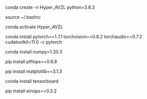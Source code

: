 conda create -n Hyper_AVZL python=3.8.3

source ~/.bashrc

conda activate Hyper_AVZL

conda install pytorch==1.7.1 torchvision==0.8.2 torchaudio==0.7.2 cudatoolkit=11.0 -c pytorch

conda install numpy=1.20.3

pip install ptflops==0.6.8

pip install matplotlib==3.1.3

conda install tensorboard

pip install einops==0.3.2
